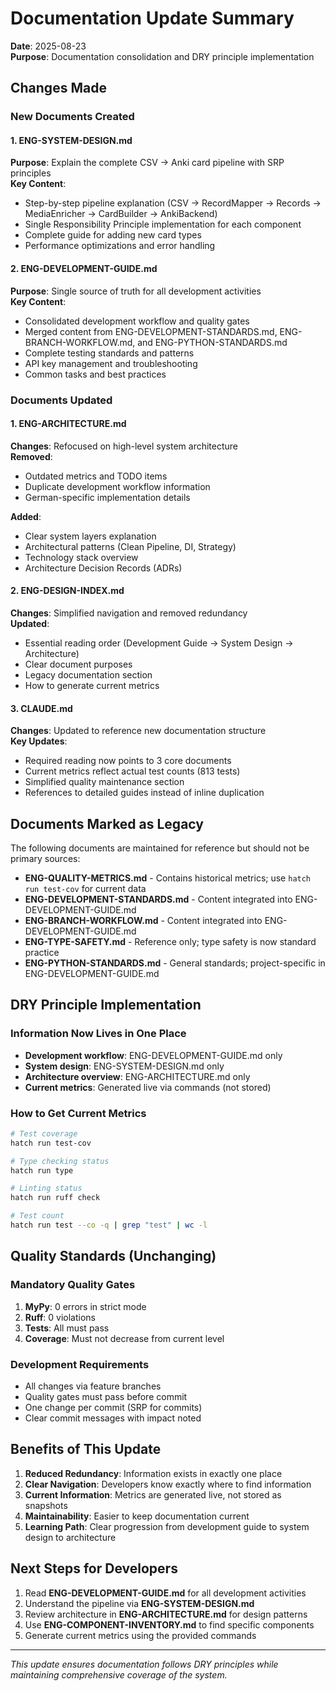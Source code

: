 # Documentation Update Summary

**Date**: 2025-08-23  
**Purpose**: Documentation consolidation and DRY principle implementation

## Changes Made

### New Documents Created

#### 1. ENG-SYSTEM-DESIGN.md
**Purpose**: Explain the complete CSV → Anki card pipeline with SRP principles  
**Key Content**:
- Step-by-step pipeline explanation (CSV → RecordMapper → Records → MediaEnricher → CardBuilder → AnkiBackend)
- Single Responsibility Principle implementation for each component
- Complete guide for adding new card types
- Performance optimizations and error handling

#### 2. ENG-DEVELOPMENT-GUIDE.md
**Purpose**: Single source of truth for all development activities  
**Key Content**:
- Consolidated development workflow and quality gates
- Merged content from ENG-DEVELOPMENT-STANDARDS.md, ENG-BRANCH-WORKFLOW.md, and ENG-PYTHON-STANDARDS.md
- Complete testing standards and patterns
- API key management and troubleshooting
- Common tasks and best practices

### Documents Updated

#### 1. ENG-ARCHITECTURE.md
**Changes**: Refocused on high-level system architecture  
**Removed**: 
- Outdated metrics and TODO items
- Duplicate development workflow information
- German-specific implementation details

**Added**:
- Clear system layers explanation
- Architectural patterns (Clean Pipeline, DI, Strategy)
- Technology stack overview
- Architecture Decision Records (ADRs)

#### 2. ENG-DESIGN-INDEX.md
**Changes**: Simplified navigation and removed redundancy  
**Updated**:
- Essential reading order (Development Guide → System Design → Architecture)
- Clear document purposes
- Legacy documentation section
- How to generate current metrics

#### 3. CLAUDE.md
**Changes**: Updated to reference new documentation structure  
**Key Updates**:
- Required reading now points to 3 core documents
- Current metrics reflect actual test counts (813 tests)
- Simplified quality maintenance section
- References to detailed guides instead of inline duplication

## Documents Marked as Legacy

The following documents are maintained for reference but should not be primary sources:
- **ENG-QUALITY-METRICS.md** - Contains historical metrics; use `hatch run test-cov` for current data
- **ENG-DEVELOPMENT-STANDARDS.md** - Content integrated into ENG-DEVELOPMENT-GUIDE.md
- **ENG-BRANCH-WORKFLOW.md** - Content integrated into ENG-DEVELOPMENT-GUIDE.md
- **ENG-TYPE-SAFETY.md** - Reference only; type safety is now standard practice
- **ENG-PYTHON-STANDARDS.md** - General standards; project-specific in ENG-DEVELOPMENT-GUIDE.md

## DRY Principle Implementation

### Information Now Lives in One Place
- **Development workflow**: ENG-DEVELOPMENT-GUIDE.md only
- **System design**: ENG-SYSTEM-DESIGN.md only
- **Architecture overview**: ENG-ARCHITECTURE.md only
- **Current metrics**: Generated live via commands (not stored)

### How to Get Current Metrics
```bash
# Test coverage
hatch run test-cov

# Type checking status  
hatch run type

# Linting status
hatch run ruff check

# Test count
hatch run test --co -q | grep "test" | wc -l
```

## Quality Standards (Unchanging)

### Mandatory Quality Gates
1. **MyPy**: 0 errors in strict mode
2. **Ruff**: 0 violations
3. **Tests**: All must pass
4. **Coverage**: Must not decrease from current level

### Development Requirements
- All changes via feature branches
- Quality gates must pass before commit
- One change per commit (SRP for commits)
- Clear commit messages with impact noted

## Benefits of This Update

1. **Reduced Redundancy**: Information exists in exactly one place
2. **Clear Navigation**: Developers know exactly where to find information
3. **Current Information**: Metrics are generated live, not stored as snapshots
4. **Maintainability**: Easier to keep documentation current
5. **Learning Path**: Clear progression from development guide to system design to architecture

## Next Steps for Developers

1. Read **ENG-DEVELOPMENT-GUIDE.md** for all development activities
2. Understand the pipeline via **ENG-SYSTEM-DESIGN.md**
3. Review architecture in **ENG-ARCHITECTURE.md** for design patterns
4. Use **ENG-COMPONENT-INVENTORY.md** to find specific components
5. Generate current metrics using the provided commands

---

*This update ensures documentation follows DRY principles while maintaining comprehensive coverage of the system.*